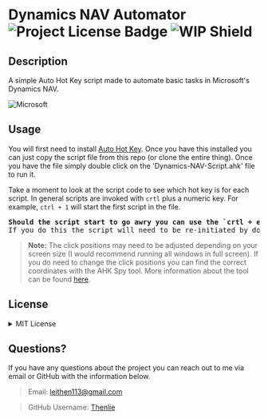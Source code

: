 # Dynamics NAV Automator ![Project License Badge](https://img.shields.io/badge/license-MIT-brightgreen) ![WIP Shield](https://img.shields.io/badge/WIP-!-critical) 

## Description

A simple Auto Hot Key script made to automate basic tasks in Microsoft's Dynamics NAV. 

![Microsoft](https://img.shields.io/badge/Microsoft-0078D4?style=for-the-badge&logo=microsoft&logoColor=white)

## Usage

You will first need to install [Auto Hot Key](https://www.autohotkey.com/). Once you have this installed you can just copy the script file from this repo (or clone the entire thing). Once you have the file simply double click on the 'Dynamics-NAV-Script.ahk' file to run it. 

Take a moment to look at the script code to see which hot key is for each script. In general scripts are invoked with `crtl` plus a numeric key. For example, `ctrl + 1` will start the first script in the file. 

<pre>
<b>Should the script start to go awry you can use the `crtl + esc` hot key to kill the script entirely.</b>
If you do this the script will need to be re-initiated by double clicking on the '.ahk' file again. 
</pre>

> **Note:** The click positions may need to be adjusted depending on your screen size (I would recommend running all windows in full screen). If you do need to change the click positions you can find the correct coordinates with the AHK Spy tool. More information about the tool can be found [here](https://amourspirit.github.io/AutoHotkey-Snippit/WindowSpy.html).   

## License
<details>

<summary>MIT License</summary>

> Copyright (c) [2021] [Thenlie]
> 
> __Permission is hereby granted, free of charge, to any person obtaining a copy__
> __of this software and associated documentation files (the "Software"), to deal__
> __in the Software without restriction, including without limitation the rights__
> __to use, copy, modify, merge, publish, distribute, sublicense, and/or sell__
> __copies of the Software, and to permit persons to whom the Software is__
> __furnished to do so, subject to the following conditions:__
> 
> The above copyright notice and this permission notice shall be included in all
> copies or substantial portions of the Software.
> 
> THE SOFTWARE IS PROVIDED "AS IS", WITHOUT WARRANTY OF ANY KIND, EXPRESS OR
> IMPLIED, INCLUDING BUT NOT LIMITED TO THE WARRANTIES OF MERCHANTABILITY,
> FITNESS FOR A PARTICULAR PURPOSE AND NONINFRINGEMENT. IN NO EVENT SHALL THE
> AUTHORS OR COPYRIGHT HOLDERS BE LIABLE FOR ANY CLAIM, DAMAGES OR OTHER
> LIABILITY, WHETHER IN AN ACTION OF CONTRACT, TORT OR OTHERWISE, ARISING FROM,
> OUT OF OR IN CONNECTION WITH THE SOFTWARE OR THE USE OR OTHER DEALINGS IN THE
> SOFTWARE.

</details>

## Questions?

If you have any questions about the project you can reach out to me via email or GitHub with the information below. 

>Email: leithen113@gmail.com 

>GitHub Username: [Thenlie](https://github.com/Thenlie)